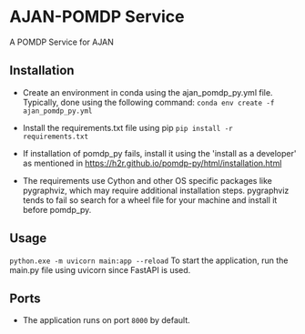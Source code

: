 # AJAN-POMDP Service
A POMDP Service for AJAN

## Installation
- Create an environment in conda using the ajan_pomdp_py.yml file. Typically, done using the following command:
```conda env create -f ajan_pomdp_py.yml```
 
- Install the requirements.txt file using pip
```pip install -r requirements.txt```
- If installation of pomdp_py fails, install it using the 'install as a developer' as mentioned in https://h2r.github.io/pomdp-py/html/installation.html
- The requirements use Cython and other OS specific packages like pygraphviz, which may require additional installation steps. pygraphviz tends to fail so search for a wheel file for your machine and install it before pomdp_py.


## Usage
```python.exe -m uvicorn main:app --reload```
To start the application, run the main.py file using uvicorn since FastAPI is used.

## Ports
- The application runs on port `8000` by default.

